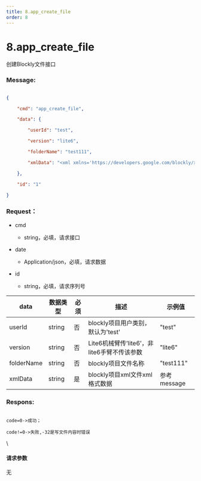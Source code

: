 ```yaml
---
title: 8.app_create_file
order: 8
---
```

# 8.app\_create\_file



  



创建Blockly文件接口



### Message:  



```json

{

    "cmd": "app_create_file",

    "data": {

        "userId": "test",

        "version": "lite6",

        "folderName": "test111",

        "xmlData": "<xml xmlns='https://developers.google.com/blockly/xml'><block type='set_angle_acceleration' id='TUM:^s#`fiBaLI=KXSG5' x='-602' y='-32'><field name='acceleration'>500</field></block></xml>"

    },

    "id": "1"

}

```



### Request：  



* cmd

  * string，必填，请求接口

* date

  * Application/json，必填，请求数据

* id

  * string，必填，请求序列号



| **data**   | **数据类型** | **必须** | **描述**     | **示例值**   |
| ---------- | -------- | ------ | --------------- | --------- |
| userId     | string   | 否      | blockly项目用户类别，默认为'test'        | "test"    |
| version    | string   | 否      | Lite6机械臂传’lite6’，非lite6手臂不传该参数 | "lite6"   |
| folderName | string   | 否      | blockly项目文件名称                  | "test111" |
| xmlData    | string   | 是      | blockly项目xml文件xml格式数据          | 参考message |



### Respons:  



```

code=0->成功；

code!=0->失败,-32是写文件内容时错误

```



\





#### 请求参数



无
